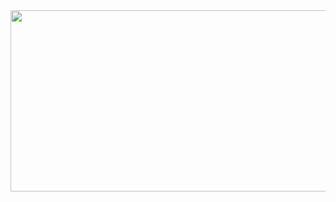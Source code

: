 <img src="https://media.giphy.com/media/qKTZ3Kgm6zJmLtvfDd/source.gif" width="920px" height="290px">



<!--
**mjj4685/mjj4685** is a ✨ _special_ ✨ repository because its `README.md` (this file) appears on your GitHub profile.

